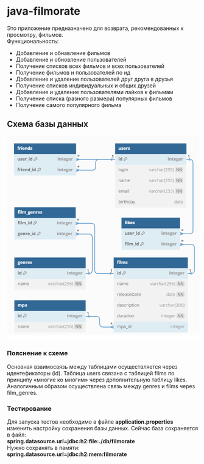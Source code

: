 # java-filmorate
Это приложение предназначено для возврата, рекомендованных к просмотру, фильмов.   
Функциональность:   
- Добавление и обнавление фильмов
- Добавление и обновление пользователей
- Получение списков всех фильмов и всех пользователей
- Получение фильмов и пользователей по ид
- Добавление и удаление пользователей друг друга в друзья
- Получение списков индивидуальных и общих друзей
- Добавление и удаление пользователями лайков к фильмам
- Получение списка (разного размера) популярных фильмов 
- Получение самого популярного фильма

## Схема базы данных
![Схема](database-schema.png)

### Пояснение к схеме
Основная взаимосвязь между таблицами осуществляется через идентефикаторы (id). 
Таблица users связана с таблицей films по принципу «многие ко многим» через дополнительную таблицу likes.
Аналогичным образом осуществлена связь между genres и films через film_genres.


### Тестирование
Для запуска тестов необходимо в файле **application.properties** изменить настройку сохранения базы данных.
Сейчас база сохраняется в файл:   
**spring.datasource.url=jdbc:h2:file:./db/filmorate**  
Нужно сохранять в памяти:   
**spring.datasource.url=jdbc:h2:mem:filmorate**
